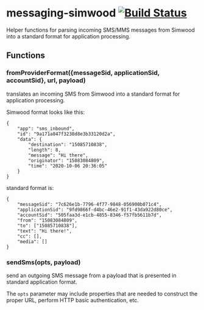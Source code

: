 # messaging-simwood  [![Build Status](https://secure.travis-ci.org/jambonz/messaging-simwood.png)](http://travis-ci.org/jambonz/messaging-simwood)

Helper functions for parsing incoming SMS/MMS messages from Simwood into a standard format for application processing.

## Functions

### fromProviderFormat({messageSid, applicationSid, accountSid}, url, payload)
translates an incoming SMS from Simwood into a standard format for application processing.

Simwood format looks like this:
```
{
	"app": "sms_inbound",
	"id": "9a171a847f3238d8e3b33120d2a",
	"data": {
		"destination": "15085710838",
		"length": 8,
		"message": "Hi there",
		"originator": "15083084809",
		"time": "2020-10-06 20:36:05"
	}
}
```

standard format is:
```
{
	"messageSid": "7c626e1b-7796-4f77-9848-056900b071c4",
	"applicationSid": "9fd9866f-d4bc-46e2-91f1-43da922d80ce",
	"accountSid": "505faa3d-e1cb-4855-8346-f57fb5611b7d",
	"from": "15083084809",
	"to": ["15085710838"],
	"text": "Hi there!",
	"cc": [],
	"media": []
}
```

### sendSms(opts, payload)
send an outgoing SMS message from a payload that is presented in standard application format.

The `opts` parameter may include properties that are needed to construct the proper URL, perform HTTP basic authentication, etc.




